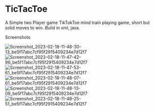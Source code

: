 # TicTacToe
A Simple two Player game TikTokToe mind train playing game, short but solid moves to win. Build in xml, java.

Screenshots

![Screenshot_2023-02-18-11-48-30-13_be5f17abc7cf95f2915409234e7d12f7](https://user-images.githubusercontent.com/111113315/219847389-13f0c7dd-6cb3-4a73-8661-0cf460f08279.jpg)
![Screenshot_2023-02-18-11-47-42-96_be5f17abc7cf95f2915409234e7d12f7](https://user-images.githubusercontent.com/111113315/219847379-d06cc6cf-9d75-4185-ac2a-e5f8635271df.jpg)
![Screenshot_2023-02-18-11-47-53-61_be5f17abc7cf95f2915409234e7d12f7](https://user-images.githubusercontent.com/111113315/219847381-2efaf368-96e1-4e54-a4eb-8a4fc716fec2.jpg)
![Screenshot_2023-02-18-11-48-07-61_be5f17abc7cf95f2915409234e7d12f7](https://user-images.githubusercontent.com/111113315/219847382-a841cae4-82e4-4978-bbe4-b05f6fc36e75.jpg)
![Screenshot_2023-02-18-11-48-13-09_be5f17abc7cf95f2915409234e7d12f7](https://user-images.githubusercontent.com/111113315/219847385-a9fbe9e4-71a6-471a-9e60-87f3182cf5eb.jpg)
![Screenshot_2023-02-18-11-48-25-51_be5f17abc7cf95f2915409234e7d12f7](https://user-images.githubusercontent.com/111113315/219847387-59c5dc2b-d796-4aa1-8a48-7718df042f68.jpg)
